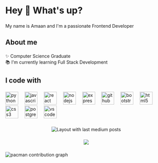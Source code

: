 <h1 align="left">Hey 👋 What's up?</h1>

###

<p align="left">My name is Amaan and I'm a passionate Frontend Developer</p>

###

<h2 align="left">About me</h2>

###

<p align="left">✨ Computer Science Graduate<br>📚 I'm currently learning Full Stack Development</p>

###

<h2 align="left">I code with</h2>

###

<div align="left">
  <img src="https://cdn.jsdelivr.net/gh/devicons/devicon/icons/python/python-original.svg" height="40" alt="python logo"  />
  <img width="12" />
  <img src="https://cdn.jsdelivr.net/gh/devicons/devicon/icons/javascript/javascript-original.svg" height="40" alt="javascript logo"  />
  <img width="12" />
  <img src="https://cdn.jsdelivr.net/gh/devicons/devicon/icons/react/react-original.svg" height="40" alt="react logo"  />
  <img width="12" />
  <img src="https://cdn.jsdelivr.net/gh/devicons/devicon/icons/nodejs/nodejs-original.svg" height="40" alt="nodejs logo"  />
  <img width="12" />
  <img src="https://cdn.jsdelivr.net/gh/devicons/devicon/icons/express/express-original.svg" height="40" alt="express logo"  />
  <img width="12" />
  <img src="https://cdn.jsdelivr.net/gh/devicons/devicon/icons/github/github-original.svg" height="40" alt="github logo"  />
  <img width="12" />
  <img src="https://cdn.jsdelivr.net/gh/devicons/devicon/icons/bootstrap/bootstrap-original.svg" height="40" alt="bootstrap logo"  />
  <img width="12" />
  <img src="https://cdn.jsdelivr.net/gh/devicons/devicon/icons/html5/html5-original.svg" height="40" alt="html5 logo"  />
  <img width="12" />
  <img src="https://cdn.jsdelivr.net/gh/devicons/devicon/icons/css3/css3-original.svg" height="40" alt="css3 logo"  />
  <img width="12" />
  <img src="https://cdn.jsdelivr.net/gh/devicons/devicon/icons/postgresql/postgresql-original.svg" height="40" alt="postgresql logo"  />
  <img width="12" />
  <img src="https://cdn.jsdelivr.net/gh/devicons/devicon/icons/vscode/vscode-original.svg" height="40" alt="vscode logo"  />
</div>

###

<div align="center">
  <img src="https://github-read-medium-git-main.pahlevikun.vercel.app/latest?limit=1&theme=dark" alt="Layout with last medium posts"  />
</div>

###

<div align="center">
  <img src="https://profile-counter.glitch.me/amaan6498/count.svg?"  />
</div>

###

<picture>
  <source media="(prefers-color-scheme: dark)" srcset="https://raw.githubusercontent.com/amaan6498/amaan6498/output/pacman-contribution-graph-dark.svg">
  <source media="(prefers-color-scheme: light)" srcset="https://raw.githubusercontent.com/amaan6498/amaan6498/output/pacman-contribution-graph.svg">
  <img alt="pacman contribution graph" src="https://raw.githubusercontent.com/amaan6498/amaan6498/output/pacman-contribution-graph.svg">
</picture>

###
